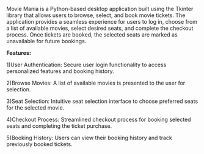 Movie Mania is a Python-based desktop application built using the Tkinter library that allows users to browse, select, and book movie tickets. The application provides a seamless experience for users to log in, choose from a list of available movies, select desired seats, and complete the checkout process. Once tickets are booked, the selected seats are marked as unavailable for future bookings.

**Features:**

1)User Authentication: Secure user login functionality to access personalized features and booking history.

2)Browse Movies: A list of available movies is presented to the user for selection.

3)Seat Selection: Intuitive seat selection interface to choose preferred seats for the selected movie.

4)Checkout Process: Streamlined checkout process for booking selected seats and completing the ticket purchase.

5)Booking History: Users can view their booking history and track previously booked tickets.

